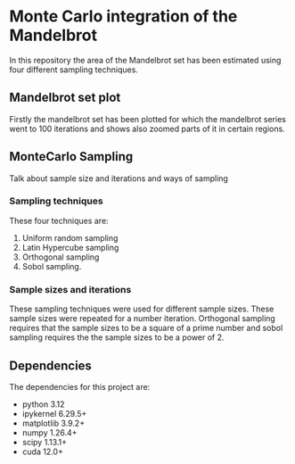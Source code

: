 # Monte Carlo integration of the Mandelbrot
In this repository the area of the Mandelbrot set has been estimated using four different sampling techniques.

## Mandelbrot set plot
Firstly the mandelbrot set has been plotted for which the mandelbrot series went to 100 iterations and shows also zoomed parts of it in certain regions.

## MonteCarlo Sampling
Talk about sample size and iterations and ways of sampling

### Sampling techniques
These four techniques are:
  1. Uniform random sampling
  2. Latin Hypercube sampling
  3. Orthogonal sampling
  4. Sobol sampling.

### Sample sizes and iterations
These sampling techniques were used for different sample sizes. These sample sizes were repeated for a number iteration.
Orthogonal sampling requires that the sample sizes to be a square of a prime number and sobol sampling requires the the sample sizes to be a power of 2. 

## Dependencies
The dependencies for this project are:
  * python      3.12
  * ipykernel   6.29.5+
  * matplotlib  3.9.2+
  * numpy       1.26.4+
  * scipy       1.13.1+
  * cuda        12.0+
